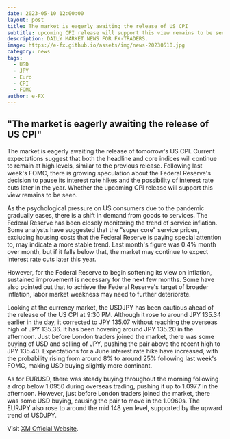 ```yaml
---
date: 2023-05-10 12:00:00
layout: post
title: The market is eagerly awaiting the release of US CPI
subtitle: upcoming CPI release will support this view remains to be seen.
description: DAILY MARKET NEWS FOR FX-TRADERS.
image: https://e-fx.github.io/assets/img/news-20230510.jpg
category: news
tags:
  - USD
  - JPY
  - Euro
  - CPI
  - FOMC
author: e-FX
---
```


##  "The market is eagerly awaiting the release of US CPI"

The market is eagerly awaiting the release of tomorrow's US CPI. Current expectations suggest that both the headline and core indices will continue to remain at high levels, similar to the previous release. Following last week's FOMC, there is growing speculation about the Federal Reserve's decision to pause its interest rate hikes and the possibility of interest rate cuts later in the year. Whether the upcoming CPI release will support this view remains to be seen.

As the psychological pressure on US consumers due to the pandemic gradually eases, there is a shift in demand from goods to services. The Federal Reserve has been closely monitoring the trend of service inflation. Some analysts have suggested that the "super core" service prices, excluding housing costs that the Federal Reserve is paying special attention to, may indicate a more stable trend. Last month's figure was 0.4% month over month, but if it falls below that, the market may continue to expect interest rate cuts later this year.

However, for the Federal Reserve to begin softening its view on inflation, sustained improvement is necessary for the next few months. Some have also pointed out that to achieve the Federal Reserve's target of broader inflation, labor market weakness may need to further deteriorate.

Looking at the currency market, the USDJPY has been cautious ahead of the release of the US CPI at 9:30 PM. Although it rose to around JPY 135.34 earlier in the day, it corrected to JPY 135.07 without reaching the overseas high of JPY 135.36. It has been hovering around JPY 135.20 in the afternoon. Just before London traders joined the market, there was some buying of USD and selling of JPY, pushing the pair above the recent high to JPY 135.40. Expectations for a June interest rate hike have increased, with the probability rising from around 8% to around 25% following last week's FOMC, making USD buying slightly more dominant.

As for EURUSD, there was steady buying throughout the morning following a drop below 1.0950 during overseas trading, pushing it up to 1.0977 in the afternoon. However, just before London traders joined the market, there was some USD buying, causing the pair to move in the 1.0960s. The EURJPY also rose to around the mid 148 yen level, supported by the upward trend of USDJPY.




Visit [XM Official Website](https://clicks.pipaffiliates.com/c?c=550036&l=en&p=0).